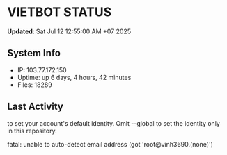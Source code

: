 # VIETBOT STATUS
**Updated**: Sat Jul 12 12:55:00 AM +07 2025

## System Info
- IP: 103.77.172.150
- Uptime: up 6 days, 4 hours, 42 minutes
- Files: 18289

## Last Activity

to set your account's default identity.
Omit --global to set the identity only in this repository.

fatal: unable to auto-detect email address (got 'root@vinh3690.(none)')
